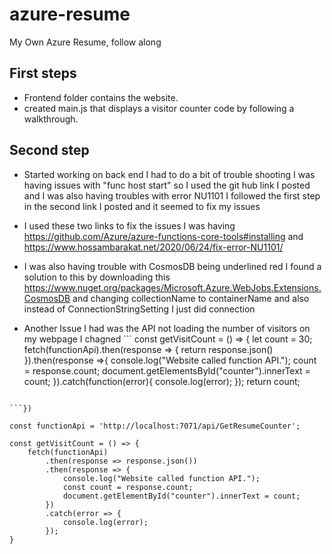 # azure-resume
My Own Azure Resume, follow along

## First steps
- Frontend folder contains the website.
- created main.js that displays a visitor counter code by following a walkthrough.

## Second step

- Started working on back end I had to do a bit of trouble shooting I was having issues with "func host start" so I used the git hub link I posted and I was also having troubles with error NU1101 I followed the first step in the second link I posted and it seemed to fix my issues
- I used these two links to fix the issues I was having https://github.com/Azure/azure-functions-core-tools#installing and https://www.hossambarakat.net/2020/06/24/fix-error-NU1101/ 

- I was also having trouble with CosmosDB being underlined red I found a solution to this by downloading this https://www.nuget.org/packages/Microsoft.Azure.WebJobs.Extensions.CosmosDB and changing collectionName to containerName and also instead of ConnectionStringSetting I just did connection

- Another Issue I had was the API not loading the number of visitors on my webpage I chagned ```
const getVisitCount = () => {
    let count = 30;
    fetch(functionApi).then(response => {
        return response.json()
    }).then(response =>{
        console.log("Website called function API.");
        count = response.count;
        document.getElementsById("counter").innerText = count;
    }).catch(function(error){
        console.log(error);
    });
    return count;
``` to 

```})

const functionApi = 'http://localhost:7071/api/GetResumeCounter';

const getVisitCount = () => {
    fetch(functionApi)
        .then(response => response.json())
        .then(response => {
            console.log("Website called function API.");
            const count = response.count;
            document.getElementById("counter").innerText = count;
        })
        .catch(error => {
            console.log(error);
        });
}
```